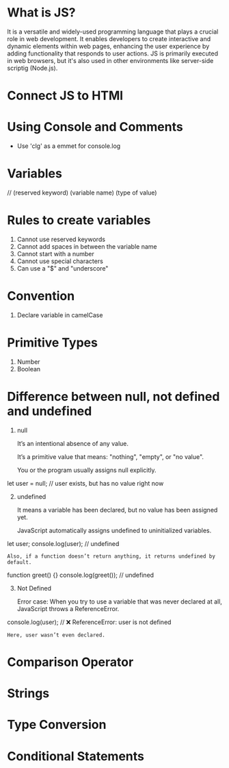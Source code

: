 # What is JS?

It is a versatile and widely-used programming language that plays a crucial role in web development. It enables developers to create interactive and dynamic elements within web pages, enhancing the user experience by adding functionality that responds to user actions. JS is primarily executed in web browsers, but it's also used in other environments like server-side scriptig (Node.js).

# Connect JS to HTMl

# Using Console and Comments

- Use 'clg' as a emmet for console.log

# Variables

// (reserved keyword) (variable name) (type of value)

# Rules to create variables

1. Cannot use reserved keywords
2. Cannot add spaces in between the variable name
3. Cannot start with a number
4. Cannot use special characters
5. Can use a "$" and "underscore"

# Convention

1. Declare variable in camelCase

# Primitive Types

1. Number
2. Boolean

# Difference between null, not defined and undefined

1. null

   It’s an intentional absence of any value.

   It’s a primitive value that means: "nothing", "empty", or "no value".

   You or the program usually assigns null explicitly.

let user = null;
// user exists, but has no value right now

2. undefined

   It means a variable has been declared, but no value has been assigned yet.

   JavaScript automatically assigns undefined to uninitialized variables.

let user;
console.log(user); // undefined

    Also, if a function doesn’t return anything, it returns undefined by default.

function greet() {}
console.log(greet()); // undefined

3. Not Defined

   Error case: When you try to use a variable that was never declared at all, JavaScript throws a ReferenceError.

console.log(user);
// ❌ ReferenceError: user is not defined

    Here, user wasn’t even declared.

# Comparison Operator

# Strings

# Type Conversion

# Conditional Statements

